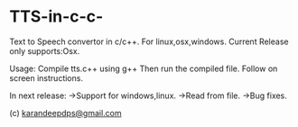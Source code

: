 # TTS-in-c-c-
Text to Speech convertor in c/c++.
For linux,osx,windows.
Current Release only supports:Osx.


Usage:
Compile tts.c++ using g++
Then run the compiled file.
Follow on screen instructions.


In next release:
->Support for windows,linux.
->Read from file.
->Bug fixes.


(c) karandeepdps@gmail.com